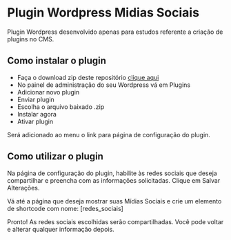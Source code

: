 # Plugin Wordpress Midias Sociais
Plugin Wordpress desenvolvido apenas para estudos referente a criação de plugins no CMS.


## Como instalar o plugin

- Faça o download zip deste repositório [clique aqui](https://github.com/alvesgeraldo/wp-midias-sociais/archive/refs/heads/main.zip)
- No painel de administração do seu Wordpress vá em Plugins
- Adicionar novo plugin
- Enviar plugin
- Escolha o arquivo baixado .zip
- Instalar agora
- Ativar plugin

Será adicionado ao menu o link para página de configuração do plugin.



## Como utilizar o plugin

Na página de configuração do plugin, habilite às redes sociais que deseja compartilhar e preencha com as informações solicitadas. Clique em Salvar Alterações.

Vá até a página que deseja mostrar suas Mídias Sociais e crie um elemento de shortcode com nome:
[redes_sociais]

Pronto! As redes sociais escolhidas serão compartilhadas. Você pode voltar e alterar qualquer informação depois. 